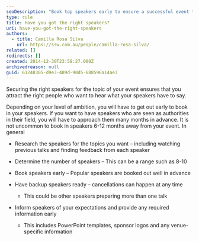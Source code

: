 ```yaml
---
seoDescription: "Book top speakers early to ensure a successful event that attracts the right audience and boosts credibility."
type: rule
title: Have you got the right speakers?
uri: have-you-got-the-right-speakers
authors:
  - title: Camilla Rosa Silva
    url: https://ssw.com.au/people/camilla-rosa-silva/
related: []
redirects: []
created: 2014-12-30T23:58:27.000Z
archivedreason: null
guid: 61248305-d9e3-489d-90d5-688596a14ae3
---
```

Securing the right speakers for the topic of your event ensures that you attract the right people who want to hear what your speakers have to say.

<!--endintro-->

Depending on your level of ambition, you will have to get out early to book in your speakers. If you want to have speakers who are seen as authorities in their field, you will have to approach them many months in advance. It is not uncommon to book in speakers 6-12 months away from your event. In general

* Research the speakers for the topics you want – including watching previous talks and finding feedback from each speaker
* Determine the number of speakers – This can be a range such as 8-10
* Book speakers early – Popular speakers are booked out well in advance
* Have backup speakers ready – cancellations can happen at any time

  * This could be other speakers preparing more than one talk
* Inform speakers of your expectations and provide any required information early

  * This includes PowerPoint templates, sponsor logos and any venue-specific information
